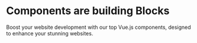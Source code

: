 # Components are building Blocks

Boost your website development with our top Vue.js components,
designed to enhance your stunning websites.
